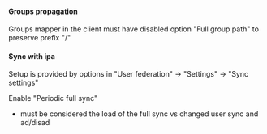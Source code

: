 #### Groups propagation ####

Groups mapper in the client must have disabled option "Full group path" to preserve prefix "/" 

#### Sync with ipa #####

Setup is provided by options in "User federation" -> "Settings" -> "Sync settings"

Enable "Periodic full sync"

- must be considered the load of the full sync vs changed user sync and ad/disad


